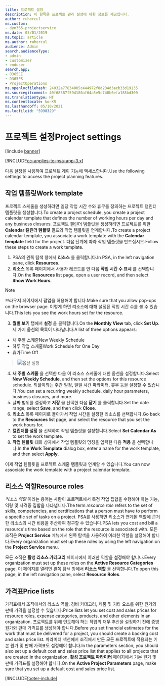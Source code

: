 ```yaml
---
title: 프로젝트 설정
description: 이 항목은 프로젝트 관리 설정에 대한 정보를 제공합니다.
author: ruhercul
ms.custom:
- dyn365-projectservice
ms.date: 03/01/2019
ms.topic: article
ms.author: ruhercul
audience: Admin
search.audienceType:
- admin
- customizer
- enduser
search.app:
- D365CE
- D365PS
- ProjectOperations
ms.openlocfilehash: 24032a77834005c444972f8d234d3acb33d19135
ms.sourcegitcommit: 40f68387f594180af64a5e5c748b6efa188bd300
ms.translationtype: HT
ms.contentlocale: ko-KR
ms.lasthandoff: 05/10/2021
ms.locfileid: "5998329"
---
```

# <a name="project-settings"></a><span data-ttu-id="72442-103">프로젝트 설정</span><span class="sxs-lookup"><span data-stu-id="72442-103">Project settings</span></span>

[!include [banner](../includes/psa-now-project-operations.md)]

[!INCLUDE[cc-applies-to-psa-app-3.x](../includes/cc-applies-to-psa-app-3x.md)]

<span data-ttu-id="72442-104">다음 설정을 사용하여 프로젝트 계획 기능에 액세스합니다.</span><span class="sxs-lookup"><span data-stu-id="72442-104">Use the following settings to access the project planning features.</span></span>

## <a name="work-template"></a><span data-ttu-id="72442-105">작업 템플릿</span><span class="sxs-lookup"><span data-stu-id="72442-105">Work template</span></span>

<span data-ttu-id="72442-106">프로젝트 스케줄을 생성하려면 일당 작업 시간 수와 휴무를 정의하는 프로젝트 캘린더 템플릿을 생성합니다.</span><span class="sxs-lookup"><span data-stu-id="72442-106">To create a project schedule, you create a project calendar template that defines the number of working hours per day and any business closures.</span></span> <span data-ttu-id="72442-107">프로젝트 캘린더 템플릿을 생성하려면 프로젝트를 위한 **Calendar 캘린더 템플릿** 필드와 작업 템플릿을 연계합니다.</span><span class="sxs-lookup"><span data-stu-id="72442-107">To create a project calendar template, you associate a work template with the **Calendar template** field for the project.</span></span> <span data-ttu-id="72442-108">다음 단계에 따라 작업 템플릿을 만드십시오.</span><span class="sxs-lookup"><span data-stu-id="72442-108">Follow these steps to create a work template.</span></span>

1. <span data-ttu-id="72442-109">PSA의 왼쪽 탐색 창에서 **리소스** 를 클릭합니다.</span><span class="sxs-lookup"><span data-stu-id="72442-109">In PSA, in the left navigation pane, click **Resources**.</span></span> 
2. <span data-ttu-id="72442-110">**리소스** 목록 페이지에서 사용자 레코드를 연 다음 **작업 시간 수 표시** 를 선택합니다.</span><span class="sxs-lookup"><span data-stu-id="72442-110">On the **Resources** list page, open a user record, and then select **Show Work Hours**.</span></span>

  > [!NOTE]
  > <span data-ttu-id="72442-111">브라우저 페이지에서 팝업을 허용해야 합니다.</span><span class="sxs-lookup"><span data-stu-id="72442-111">Make sure that you allow pop-ups on the browser page.</span></span> <span data-ttu-id="72442-112">이렇게 하면 리소스에 대해 설정된 작업 시간 수를 볼 수 있습니다.</span><span class="sxs-lookup"><span data-stu-id="72442-112">This lets you see the work hours set for the resource.</span></span>
  
3. <span data-ttu-id="72442-113">**월별 보기** 탭에서 **설정** 을 클릭합니다.</span><span class="sxs-lookup"><span data-stu-id="72442-113">On the **Monthly View** tab, click **Set Up**.</span></span> <span data-ttu-id="72442-114">세 가지 옵션의 목록이 나타납니다:</span><span class="sxs-lookup"><span data-stu-id="72442-114">A list of three options appears:</span></span> 

  - <span data-ttu-id="72442-115">새 주별 스케줄</span><span class="sxs-lookup"><span data-stu-id="72442-115">New Weekly Schedule</span></span>
  - <span data-ttu-id="72442-116">하루 작업 스케줄</span><span class="sxs-lookup"><span data-stu-id="72442-116">Work Schedule for One Day</span></span>
  - <span data-ttu-id="72442-117">휴가</span><span class="sxs-lookup"><span data-stu-id="72442-117">Time Off</span></span>

> ![옵션 설정](media/project-13.png)

4. <span data-ttu-id="72442-119">**새 주별 스케줄** 을 선택한 다음 이 리소스 스케줄에 대한 옵션을 설정합니다.</span><span class="sxs-lookup"><span data-stu-id="72442-119">Select **New Weekly Schedule**, and then set the options for this resource schedule.</span></span> <span data-ttu-id="72442-120">되풀이되는 주간 일정, 일일 시간 파라미터, 휴무 등을 설정할 수 있습니다.</span><span class="sxs-lookup"><span data-stu-id="72442-120">You can set a recurring weekly schedule, daily hour parameters, business closures, and more.</span></span>
5. <span data-ttu-id="72442-121">날짜 범위를 설정하고 **저장** 을 선택한 다음 **닫기** 를 클릭합니다.</span><span class="sxs-lookup"><span data-stu-id="72442-121">Set the date range, select **Save**, and then click **Close**.</span></span> 
6. <span data-ttu-id="72442-122">**리소스** 목록 페이지로 돌아가서 작업 시간을 설정한 리소스를 선택합니다.</span><span class="sxs-lookup"><span data-stu-id="72442-122">Go back to the **Resources** list page, and select the resource that you set the work hours for.</span></span> 
7. <span data-ttu-id="72442-123">**캘린더를 설정** 을 선택하여 작업 템플릿을 설정합니다.</span><span class="sxs-lookup"><span data-stu-id="72442-123">Select **Set Calendar As** to set the work template.</span></span> 
8. <span data-ttu-id="72442-124">**작업 템플릿** 대화 상자에서 작업 템플릿의 명칭을 입력한 다음 **적용** 을 선택합니다.</span><span class="sxs-lookup"><span data-stu-id="72442-124">In the **Work Template** dialog box, enter a name for the work template, and then select **Apply**.</span></span> 

<span data-ttu-id="72442-125">이제 작업 템플릿을 프로젝트 스케줄 템플릿과 연계할 수 있습니다.</span><span class="sxs-lookup"><span data-stu-id="72442-125">You can now associate the work template with a project calendar template.</span></span>

## <a name="resource-roles"></a><span data-ttu-id="72442-126">리소스 역할</span><span class="sxs-lookup"><span data-stu-id="72442-126">Resource roles</span></span>

<span data-ttu-id="72442-127">*리소스 역할* 이라는 용어는 사람이 프로젝트에서 특정 작업 집합을 수행해야 하는 기능, 역량 및 자격증 집합을 나타냅니다.</span><span class="sxs-lookup"><span data-stu-id="72442-127">The term *resource role* refers to the set of skills, competencies, and certifications that a person must have to perform a specific set of tasks on a project.</span></span> <span data-ttu-id="72442-128">PSA를 사용하면 리소스가 연계된 역할에 근거한 리소스의 시간 비용을 추산하여 청구할 수 있습니다.</span><span class="sxs-lookup"><span data-stu-id="72442-128">PSA lets you cost and bill a resource's time based on the role that the resource is associated with.</span></span> <span data-ttu-id="72442-129">모든 조직은 **Project Service** 메뉴에서 왼쪽 탐색을 사용하여 이러한 역할을 설정해야 합니다.</span><span class="sxs-lookup"><span data-stu-id="72442-129">Every organization must set up these roles by using the left navigation on the **Project Service** menu.</span></span>

<span data-ttu-id="72442-130">모든 조직은 **활성 리소스 카테고리** 페이지에서 이러한 역할을 설정해야 합니다.</span><span class="sxs-lookup"><span data-stu-id="72442-130">Every organization must set up these roles on the **Active Resource Categories** page.</span></span> <span data-ttu-id="72442-131">이 페이지를 열려면 왼쪽 탐색 창에서 **리소스 역할** 을 선택합니다.</span><span class="sxs-lookup"><span data-stu-id="72442-131">To open this page, in the left navigation pane, select **Resource Roles**.</span></span>

## <a name="price-lists"></a><span data-ttu-id="72442-132">가격표</span><span class="sxs-lookup"><span data-stu-id="72442-132">Price lists</span></span>

<span data-ttu-id="72442-133">가격표에서 조직에서의 리소스 역할, 경비 카테고리, 제품 및 기타 요소를 위한 원가와 판매 가격을 설정할 수 있습니다.</span><span class="sxs-lookup"><span data-stu-id="72442-133">Price lists let you set cost and sales prices for resource roles, expense categories, products, and other elements in an organization.</span></span> <span data-ttu-id="72442-134">프로젝트를 위해 인도해야 하는 작업의 재무 추산을 설정하기 전에 증빙 원가와 판매 가격표를 생성해야 합니다.</span><span class="sxs-lookup"><span data-stu-id="72442-134">Before you set financial estimates for the work that must be delivered for a project, you should create a backing cost and sales price list.</span></span> <span data-ttu-id="72442-135">파라미터 섹션에서 조직에서 만든 모든 프로젝트에 적용되는 기본 원가 및 판매 가격표도 설정해야 합니다.</span><span class="sxs-lookup"><span data-stu-id="72442-135">In the parameters section, you should also set up a default cost and sales price list that applies to all projects that are created in the organization.</span></span> <span data-ttu-id="72442-136">**활성 프로젝트 파라미터** 페이지에서 기본 원가 및 판매 가격표를 설정해야 합니다.</span><span class="sxs-lookup"><span data-stu-id="72442-136">On the **Active Project Parameters** page, make sure that you set up a default cost and sales price list.</span></span>


[!INCLUDE[footer-include](../includes/footer-banner.md)]